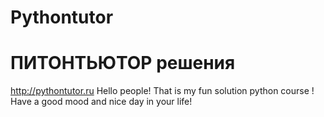 # Pythontutor
# ПИТОНТЬЮТОР решения
http://pythontutor.ru
Hello people! That is my fun solution python course ! Have a good mood and nice day in your life!
